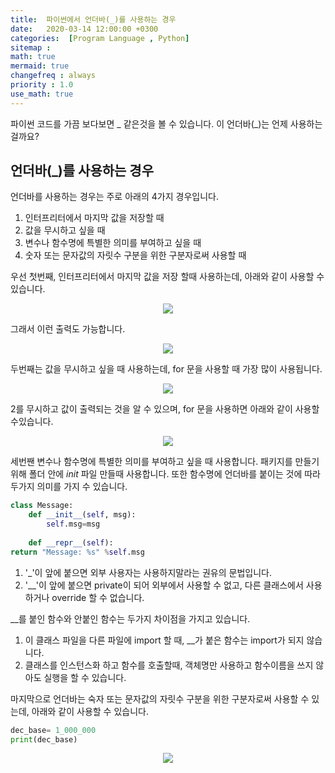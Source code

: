```yaml
---
title:  파이썬에서 언더바(_)를 사용하는 경우
date:   2020-03-14 12:00:00 +0300
categories:  [Program Language , Python]
sitemap :
math: true
mermaid: true
changefreq : always
priority : 1.0
use_math: true
---
```


파이썬 코드를 가끔 보다보면 _ 같은것을 볼 수 있습니다. 이 언더바(_)는 언제 사용하는 걸까요? 

## 언더바(_)를 사용하는 경우

언더바를 사용하는 경우는 주로 아래의 4가지 경우입니다.


1. 인터프리터에서 마지막 값을 저장할 때
2. 값을 무시하고 싶을 때
3. 변수나 함수명에 특별한 의미를 부여하고 싶을 때
4. 숫자 또는 문자값의 자릿수 구분을 위한 구분자로써 사용할 때

우선 첫번째, 인터프리터에서 마지막 값을 저장 할때 사용하는데, 아래와 같이 사용할 수 있습니다. 

<center><img src="../../assets//images/pass.png" ></center>

그래서 이런 출력도 가능합니다. 

<center><img src="../../assets//images/pass2.png" ></center>

두번째는 값을 무시하고 싶을 때 사용하는데, for 문을 사용할 때 가장 많이 사용됩니다. 

<center><img src="../../assets//images/pass3.png" ></center>

2를 무시하고 값이 출력되는 것을 알 수 있으며, for 문을 사용하면 아래와 같이 사용할 수있습니다.

<center><img src="../../assets//images/pass_for.png" ></center>

세번짼 변수나 함수명에 특별한 의미를 부여하고 싶을 때 사용합니다. 패키지를 만들기 위해 폴더 안에 _init_ 파일 만들때 사용합니다. 또한 함수명에 언더바를 붙이는 것에 따라 두가지 의미를 가지 수 있습니다.


```python
class Message:
    def __init__(self, msg):
        self.msg=msg
        
    def __repr__(self):
return "Message: %s" %self.msg
```

1. '_'이 앞에 붙으면 외부 사용자는 사용하지말라는 권유의 문법입니다.
2. '__'이 앞에 붙으면 private이 되어 외부에서 사용할 수 없고, 다른 클래스에서 사용하거나 override 할 수 없습니다. 


__를 붙인 함수와 안붙인 함수는 두가지 차이점을 가지고 있습니다.


1. 이 클래스 파일을 다른 파일에 import 할 때, __가 붙은 함수는 import가 되지 않습니다.
2. 클래스를 인스턴스화 하고 함수를 호출할때, 객체명만 사용하고 함수이름을 쓰지 않아도 실행을 할 수 있습니다. 


마지막으로 언더바는 숙자 또는 문자값의 자릿수 구분을 위한 구분자로써 사용할 수 있는데, 아래와 같이 사용할 수 있습니다. 

```python
dec_base= 1_000_000 
print(dec_base)
```

<center><img src="../../assets//images/pass4.png" ></center>